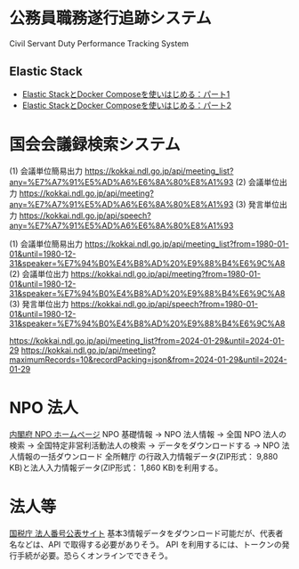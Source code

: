 # 公務員職務遂行追跡システム

Civil Servant Duty Performance Tracking System

## Elastic Stack

- [Elastic StackとDocker Composeを使いはじめる：パート1](https://www.elastic.co/jp/blog/getting-started-with-the-elastic-stack-and-docker-compose)
- [Elastic StackとDocker Composeを使いはじめる：パート2](https://www.elastic.co/jp/blog/getting-started-with-the-elastic-stack-and-docker-compose-part-2)


# 国会会議録検索システム

(1) 会議単位簡易出力
https://kokkai.ndl.go.jp/api/meeting_list?any=%E7%A7%91%E5%AD%A6%E6%8A%80%E8%A1%93
(2) 会議単位出力
https://kokkai.ndl.go.jp/api/meeting?any=%E7%A7%91%E5%AD%A6%E6%8A%80%E8%A1%93
(3) 発言単位出力
https://kokkai.ndl.go.jp/api/speech?any=%E7%A7%91%E5%AD%A6%E6%8A%80%E8%A1%93

(1) 会議単位簡易出力
https://kokkai.ndl.go.jp/api/meeting_list?from=1980-01-01&until=1980-12-31&speaker=%E7%94%B0%E4%B8%AD%20%E9%88%B4%E6%9C%A8
(2) 会議単位出力
https://kokkai.ndl.go.jp/api/meeting?from=1980-01-01&until=1980-12-31&speaker=%E7%94%B0%E4%B8%AD%20%E9%88%B4%E6%9C%A8
(3) 発言単位出力
https://kokkai.ndl.go.jp/api/speech?from=1980-01-01&until=1980-12-31&speaker=%E7%94%B0%E4%B8%AD%20%E9%88%B4%E6%9C%A8


https://kokkai.ndl.go.jp/api/meeting_list?from=2024-01-29&until=2024-01-29
https://kokkai.ndl.go.jp/api/meeting?maximumRecords=10&recordPacking=json&from=2024-01-29&until=2024-01-29


# NPO 法人
[内閣府 NPO ホームページ](https://www.npo-homepage.go.jp/)
NPO 基礎情報 → NPO 法人情報 → 全国 NPO 法人の検索 → 全国特定非営利活動法人の検索 → データをダウンロードする → NPO 法人情報の一括ダウンロード
全所轄庁 の行政入力情報データ(ZIP形式： 9,880 KB)と法人入力情報データ(ZIP形式： 1,860 KB)を利用する。

# 法人等
[国税庁 法人番号公表サイト](https://www.houjin-bangou.nta.go.jp/)
基本3情報データをダウンロード可能だが、代表者名などは、API で取得する必要がありそう。
API を利用するには、トークンの発行手続が必要。恐らくオンラインでできそう。


